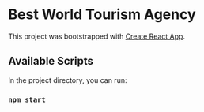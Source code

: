 # Best World Tourism Agency

This project was bootstrapped with [Create React App](https://github.com/facebook/create-react-app).

## Available Scripts

In the project directory, you can run:

### `npm start`

